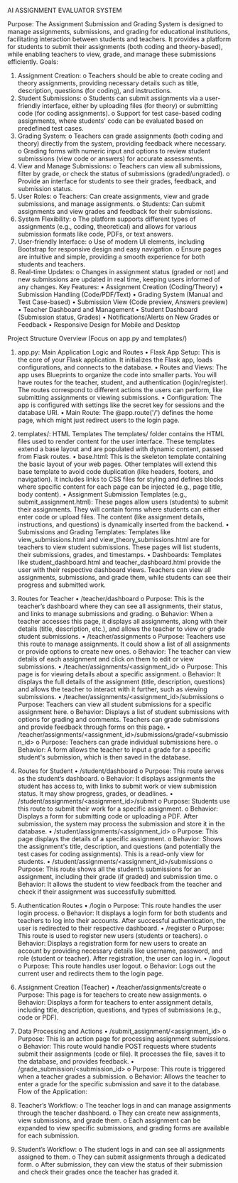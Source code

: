
AI ASSIGNMENT EVALUATOR SYSTEM

Purpose:
The Assignment Submission and Grading System is designed to manage assignments, submissions, and grading for educational institutions, facilitating interaction between students and teachers. It provides a platform for students to submit their assignments (both coding and theory-based), while enabling teachers to view, grade, and manage these submissions efficiently.
Goals:
1.	Assignment Creation:
o	Teachers should be able to create coding and theory assignments, providing necessary details such as title, description, questions (for coding), and instructions.
2.	Student Submissions:
o	Students can submit assignments via a user-friendly interface, either by uploading files (for theory) or submitting code (for coding assignments).
o	Support for test case-based coding assignments, where students' code can be evaluated based on predefined test cases.
3.	Grading System:
o	Teachers can grade assignments (both coding and theory) directly from the system, providing feedback where necessary.
o	Grading forms with numeric input and options to review student submissions (view code or answers) for accurate assessments.
4.	View and Manage Submissions:
o	Teachers can view all submissions, filter by grade, or check the status of submissions (graded/ungraded).
o	Provide an interface for students to see their grades, feedback, and submission status.
5.	User Roles:
o	Teachers: Can create assignments, view and grade submissions, and manage assignments.
o	Students: Can submit assignments and view grades and feedback for their submissions.
6.	System Flexibility:
o	The platform supports different types of assignments (e.g., coding, theoretical) and allows for various submission formats like code, PDFs, or text answers.
7.	User-friendly Interface:
o	Use of modern UI elements, including Bootstrap for responsive design and easy navigation.
o	Ensure pages are intuitive and simple, providing a smooth experience for both students and teachers.
8.	Real-time Updates:
o	Changes in assignment status (graded or not) and new submissions are updated in real time, keeping users informed of any changes.
Key Features:
•	Assignment Creation (Coding/Theory)
•	Submission Handling (Code/PDF/Text)
•	Grading System (Manual and Test Case-based)
•	Submission View (Code preview, Answers preview)
•	Teacher Dashboard and Management
•	Student Dashboard (Submission status, Grades)
•	Notifications/Alerts on New Grades or Feedback
•	Responsive Design for Mobile and Desktop

Project Structure Overview (Focus on app.py and templates/)
1. app.py: Main Application Logic and Routes
•	Flask App Setup: This is the core of your Flask application. It initializes the Flask app, loads configurations, and connects to the database.
•	Routes and Views: The app uses Blueprints to organize the code into smaller parts. You will have routes for the teacher, student, and authentication (login/register). The routes correspond to different actions the users can perform, like submitting assignments or viewing submissions.
•	Configuration: The app is configured with settings like the secret key for sessions and the database URI.
•	Main Route: The @app.route('/') defines the home page, which might just redirect users to the login page.
2. templates/: HTML Templates
The templates/ folder contains the HTML files used to render content for the user interface. These templates extend a base layout and are populated with dynamic content, passed from Flask routes.
•	base.html: This is the skeleton template containing the basic layout of your web pages. Other templates will extend this base template to avoid code duplication (like headers, footers, and navigation). It includes links to CSS files for styling and defines blocks where specific content for each page can be injected (e.g., page title, body content).
•	Assignment Submission Templates (e.g., submit_assignment.html): These pages allow users (students) to submit their assignments. They will contain forms where students can either enter code or upload files. The content (like assignment details, instructions, and questions) is dynamically inserted from the backend.
•	Submissions and Grading Templates: Templates like view_submissions.html and view_theory_submissions.html are for teachers to view student submissions. These pages will list students, their submissions, grades, and timestamps.
•	Dashboards: Templates like student_dashboard.html and teacher_dashboard.html provide the user with their respective dashboard views. Teachers can view all assignments, submissions, and grade them, while students can see their progress and submitted work.

1. Routes for Teacher
•	/teacher/dashboard
o	Purpose: This is the teacher’s dashboard where they can see all assignments, their status, and links to manage submissions and grading.
o	Behavior: When a teacher accesses this page, it displays all assignments, along with their details (title, description, etc.), and allows the teacher to view or grade student submissions.
•	/teacher/assignments
o	Purpose: Teachers use this route to manage assignments. It could show a list of all assignments or provide options to create new ones.
o	Behavior: The teacher can view details of each assignment and click on them to edit or view submissions.
•	/teacher/assignments/<assignment_id>
o	Purpose: This page is for viewing details about a specific assignment.
o	Behavior: It displays the full details of the assignment (title, description, questions) and allows the teacher to interact with it further, such as viewing submissions.
•	/teacher/assignments/<assignment_id>/submissions
o	Purpose: Teachers can view all student submissions for a specific assignment here.
o	Behavior: Displays a list of student submissions with options for grading and comments. Teachers can grade submissions and provide feedback through forms on this page.
•	/teacher/assignments/<assignment_id>/submissions/grade/<submission_id>
o	Purpose: Teachers can grade individual submissions here.
o	Behavior: A form allows the teacher to input a grade for a specific student's submission, which is then saved in the database.
2. Routes for Student
•	/student/dashboard
o	Purpose: This route serves as the student’s dashboard.
o	Behavior: It displays assignments the student has access to, with links to submit work or view submission status. It may show progress, grades, or deadlines.
•	/student/assignments/<assignment_id>/submit
o	Purpose: Students use this route to submit their work for a specific assignment.
o	Behavior: Displays a form for submitting code or uploading a PDF. After submission, the system may process the submission and store it in the database.
•	/student/assignments/<assignment_id>
o	Purpose: This page displays the details of a specific assignment.
o	Behavior: Shows the assignment's title, description, and questions (and potentially the test cases for coding assignments). This is a read-only view for students.
•	/student/assignments/<assignment_id>/submissions
o	Purpose: This route shows all the student’s submissions for an assignment, including their grade (if graded) and submission time.
o	Behavior: It allows the student to view feedback from the teacher and check if their assignment was successfully submitted.
3. Authentication Routes
•	/login
o	Purpose: This route handles the user login process.
o	Behavior: It displays a login form for both students and teachers to log into their accounts. After successful authentication, the user is redirected to their respective dashboard.
•	/register
o	Purpose: This route is used to register new users (students or teachers).
o	Behavior: Displays a registration form for new users to create an account by providing necessary details like username, password, and role (student or teacher). After registration, the user can log in.
•	/logout
o	Purpose: This route handles user logout.
o	Behavior: Logs out the current user and redirects them to the login page.
4. Assignment Creation (Teacher)
•	/teacher/assignments/create
o	Purpose: This page is for teachers to create new assignments.
o	Behavior: Displays a form for teachers to enter assignment details, including title, description, questions, and types of submissions (e.g., code or PDF).
6. Data Processing and Actions
•	/submit_assignment/<assignment_id>
o	Purpose: This is an action page for processing assignment submissions.
o	Behavior: This route would handle POST requests where students submit their assignments (code or file). It processes the file, saves it to the database, and provides feedback.
•	/grade_submission/<submission_id>
o	Purpose: This route is triggered when a teacher grades a submission.
o	Behavior: Allows the teacher to enter a grade for the specific submission and save it to the database.
Flow of the Application:
1.	Teacher’s Workflow:
o	The teacher logs in and can manage assignments through the teacher dashboard.
o	They can create new assignments, view submissions, and grade them.
o	Each assignment can be expanded to view specific submissions, and grading forms are available for each submission.
2.	Student’s Workflow:
o	The student logs in and can see all assignments assigned to them.
o	They can submit assignments through a dedicated form.
o	After submission, they can view the status of their submission and check their grades once the teacher has graded it.

